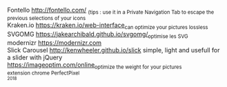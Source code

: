 Fontello http://fontello.com/ <sub>(tips : use it in a Private Navigation Tab to escape the previous selections of your icons</sub><br/>
Kraken.io https://kraken.io/web-interface<sub>can optimize your pictures lossless</sub><br/>
SVGOMG https://jakearchibald.github.io/svgomg/<sub>optimise les SVG</sub><br/>
modernizr https://modernizr.com<br/>
Slick Carousel http://kenwheeler.github.io/slick simple, light and usefull for a slider with jQuery<br/>
https://imageoptim.com/online<sub>optimize the weight for your pictures<br/>
extension chrome PerfectPixel<br/>
<sub>2018</sub>
